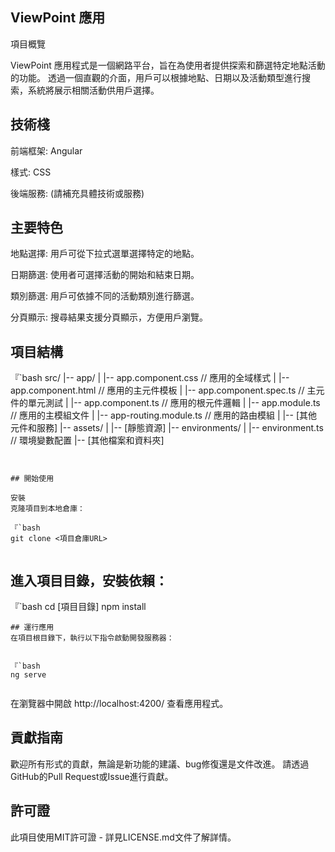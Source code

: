 ## ViewPoint 應用

項目概覽

ViewPoint 應用程式是一個網路平台，旨在為使用者提供探索和篩選特定地點活動的功能。 透過一個直觀的介面，用戶可以根據地點、日期以及活動類型進行搜索，系統將展示相關活動供用戶選擇。




## 技術棧

前端框架: Angular

樣式: CSS

後端服務: (請補充具體技術或服務)


## 主要特色


地點選擇: 用戶可從下拉式選單選擇特定的地點。

日期篩選: 使用者可選擇活動的開始和結束日期。

類別篩選: 用戶可依據不同的活動類別進行篩選。

分頁顯示: 搜尋結果支援分頁顯示，方便用戶瀏覽。


## 項目結構


『`bash
src/
|-- app/
| |-- app.component.css // 應用的全域樣式
| |-- app.component.html // 應用的主元件模板
| |-- app.component.spec.ts // 主元件的單元測試
| |-- app.component.ts // 應用的根元件邏輯
| |-- app.module.ts // 應用的主模組文件
| |-- app-routing.module.ts // 應用的路由模組
| |-- [其他元件和服務]
|-- assets/
| |-- [靜態資源]
|-- environments/
| |-- environment.ts // 環境變數配置
|-- [其他檔案和資料夾]



```


## 開始使用

安裝
克隆項目到本地倉庫：

『`bash
git clone <項目倉庫URL>


```
## 進入項目目錄，安裝依賴：

『`bash
cd [項目目錄]
npm install

```
## 運行應用
在項目根目錄下，執行以下指令啟動開發服務器：


『`bash
ng serve


```
在瀏覽器中開啟 http://localhost:4200/ 查看應用程式。
## 貢獻指南

歡迎所有形式的貢獻，無論是新功能的建議、bug修復還是文件改進。 請透過GitHub的Pull Request或Issue進行貢獻。

## 許可證

此項目使用MIT許可證 - 詳見LICENSE.md文件了解詳情。
